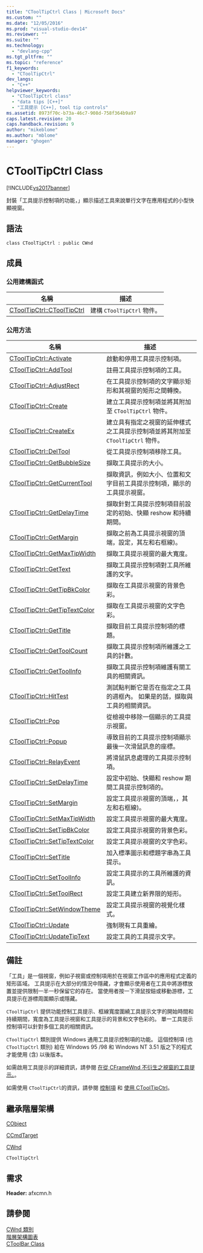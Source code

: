 ```yaml
---
title: "CToolTipCtrl Class | Microsoft Docs"
ms.custom: ""
ms.date: "12/05/2016"
ms.prod: "visual-studio-dev14"
ms.reviewer: ""
ms.suite: ""
ms.technology: 
  - "devlang-cpp"
ms.tgt_pltfrm: ""
ms.topic: "reference"
f1_keywords: 
  - "CToolTipCtrl"
dev_langs: 
  - "C++"
helpviewer_keywords: 
  - "CToolTipCtrl class"
  - "data tips [C++]"
  - "工具提示 [C++], tool tip controls"
ms.assetid: 8973f70c-b73a-46c7-908d-758f364b9a97
caps.latest.revision: 20
caps.handback.revision: 9
author: "mikeblome"
ms.author: "mblome"
manager: "ghogen"
---
```

# CToolTipCtrl Class
[!INCLUDE[vs2017banner](../../assembler/inline/includes/vs2017banner.md)]

封裝「工具提示控制項的功能，」顯示描述工具來說單行文字在應用程式的小型快顯視窗。  
  
## 語法  
  
```  
class CToolTipCtrl : public CWnd  
```  
  
## 成員  
  
### 公用建構函式  
  
|名稱|描述|  
|--------|--------|  
|[CToolTipCtrl::CToolTipCtrl](../Topic/CToolTipCtrl::CToolTipCtrl.md)|建構 `CToolTipCtrl` 物件。|  
  
### 公用方法  
  
|名稱|描述|  
|--------|--------|  
|[CToolTipCtrl::Activate](../Topic/CToolTipCtrl::Activate.md)|啟動和停用工具提示控制項。|  
|[CToolTipCtrl::AddTool](../Topic/CToolTipCtrl::AddTool.md)|註冊工具提示控制項的工具。|  
|[CToolTipCtrl::AdjustRect](../Topic/CToolTipCtrl::AdjustRect.md)|在工具提示控制項的文字顯示矩形和其視窗的矩形之間轉換。|  
|[CToolTipCtrl::Create](../Topic/CToolTipCtrl::Create.md)|建立工具提示控制項並將其附加至 `CToolTipCtrl` 物件。|  
|[CToolTipCtrl::CreateEx](../Topic/CToolTipCtrl::CreateEx.md)|建立具有指定之視窗的延伸樣式之工具提示控制項並將其附加至 `CToolTipCtrl` 物件。|  
|[CToolTipCtrl::DelTool](../Topic/CToolTipCtrl::DelTool.md)|從工具提示控制項移除工具。|  
|[CToolTipCtrl::GetBubbleSize](../Topic/CToolTipCtrl::GetBubbleSize.md)|擷取工具提示的大小。|  
|[CToolTipCtrl::GetCurrentTool](../Topic/CToolTipCtrl::GetCurrentTool.md)|擷取資訊，例如大小、位置和文字目前工具提示控制項，顯示的工具提示視窗。|  
|[CToolTipCtrl::GetDelayTime](../Topic/CToolTipCtrl::GetDelayTime.md)|擷取針對工具提示控制項目前設定的初始、快顯 reshow 和持續期間。|  
|[CToolTipCtrl::GetMargin](../Topic/CToolTipCtrl::GetMargin.md)|擷取之前為工具提示視窗的頂端，設定，其左和右框線\)。|  
|[CToolTipCtrl::GetMaxTipWidth](../Topic/CToolTipCtrl::GetMaxTipWidth.md)|擷取工具提示視窗的最大寬度。|  
|[CToolTipCtrl::GetText](../Topic/CToolTipCtrl::GetText.md)|擷取工具提示控制項對工具所維護的文字。|  
|[CToolTipCtrl::GetTipBkColor](../Topic/CToolTipCtrl::GetTipBkColor.md)|擷取在工具提示視窗的背景色彩。|  
|[CToolTipCtrl::GetTipTextColor](../Topic/CToolTipCtrl::GetTipTextColor.md)|擷取在工具提示視窗的文字色彩。|  
|[CToolTipCtrl::GetTitle](../Topic/CToolTipCtrl::GetTitle.md)|擷取目前工具提示控制項的標題。|  
|[CToolTipCtrl::GetToolCount](../Topic/CToolTipCtrl::GetToolCount.md)|擷取工具提示控制項所維護之工具的計數。|  
|[CToolTipCtrl::GetToolInfo](../Topic/CToolTipCtrl::GetToolInfo.md)|擷取工具提示控制項維護有關工具的相關資訊。|  
|[CToolTipCtrl::HitTest](../Topic/CToolTipCtrl::HitTest.md)|測試點判斷它是否在指定之工具的週框內。  如果是的話，擷取與工具的相關資訊。|  
|[CToolTipCtrl::Pop](../Topic/CToolTipCtrl::Pop.md)|從檢視中移除一個顯示的工具提示視窗。|  
|[CToolTipCtrl::Popup](../Topic/CToolTipCtrl::Popup.md)|導致目前的工具提示控制項顯示最後一次滑鼠訊息的座標。|  
|[CToolTipCtrl::RelayEvent](../Topic/CToolTipCtrl::RelayEvent.md)|將滑鼠訊息處理的工具提示控制項。|  
|[CToolTipCtrl::SetDelayTime](../Topic/CToolTipCtrl::SetDelayTime.md)|設定中初始、快顯和 reshow 期間工具提示控制項的。|  
|[CToolTipCtrl::SetMargin](../Topic/CToolTipCtrl::SetMargin.md)|設定工具提示視窗的頂端，，其左和右框線\)。|  
|[CToolTipCtrl::SetMaxTipWidth](../Topic/CToolTipCtrl::SetMaxTipWidth.md)|設定工具提示視窗的最大寬度。|  
|[CToolTipCtrl::SetTipBkColor](../Topic/CToolTipCtrl::SetTipBkColor.md)|設定工具提示視窗的背景色彩。|  
|[CToolTipCtrl::SetTipTextColor](../Topic/CToolTipCtrl::SetTipTextColor.md)|設定工具提示視窗的文字色彩。|  
|[CToolTipCtrl::SetTitle](../Topic/CToolTipCtrl::SetTitle.md)|加入標準圖示和標題字串為工具提示。|  
|[CToolTipCtrl::SetToolInfo](../Topic/CToolTipCtrl::SetToolInfo.md)|設定工具提示的工具所維護的資訊。|  
|[CToolTipCtrl::SetToolRect](../Topic/CToolTipCtrl::SetToolRect.md)|設定工具建立新界限的矩形。|  
|[CToolTipCtrl::SetWindowTheme](../Topic/CToolTipCtrl::SetWindowTheme.md)|設定工具提示視窗的視覺化樣式。|  
|[CToolTipCtrl::Update](../Topic/CToolTipCtrl::Update.md)|強制現有工具重繪。|  
|[CToolTipCtrl::UpdateTipText](../Topic/CToolTipCtrl::UpdateTipText.md)|設定工具的工具提示文字。|  
  
## 備註  
 「工具」是一個視窗，例如子視窗或控制項用於在視窗工作區中的應用程式定義的矩形區域。  工具提示在大部分的情況中隱藏，才會顯示使用者在工具中將游標放置並提供限制一半一秒保留它的存在。  當使用者按一下滑鼠按鈕或移動游標，工具提示在游標周圍顯示或隱藏。  
  
 `CToolTipCtrl` 提供功能控制工具提示、框線寬度圍繞工具提示文字的開始時間和持續期間，寬度為工具提示視窗和工具提示的背景和文字色彩的。  單一工具提示控制項可以針對多個工具的相關資訊。  
  
 `CToolTipCtrl` 類別提供 Windows 通用工具提示控制項的功能。  這個控制項 \(也 `CToolTipCtrl` 類別\) 給在 Windows 95 \/98 和 Windows NT 3.51 版之下的程式才能使用 \(含\) 以後版本。  
  
 如需啟用工具提示的詳細資訊，請參閱 [在從 CFrameWnd 不衍生之視窗的工具提示。](../../mfc/tool-tips-in-windows-not-derived-from-cframewnd.md)。  
  
 如需使用 `CToolTipCtrl`的資訊，請參閱 [控制項](../../mfc/controls-mfc.md) 和 [使用 CToolTipCtrl](../../mfc/using-ctooltipctrl.md)。  
  
## 繼承階層架構  
 [CObject](../../mfc/reference/cobject-class.md)  
  
 [CCmdTarget](../../mfc/reference/ccmdtarget-class.md)  
  
 [CWnd](../../mfc/reference/cwnd-class.md)  
  
 `CToolTipCtrl`  
  
## 需求  
 **Header:** afxcmn.h  
  
## 請參閱  
 [CWnd 類別](../../mfc/reference/cwnd-class.md)   
 [階層架構圖表](../../mfc/hierarchy-chart.md)   
 [CToolBar Class](../../mfc/reference/ctoolbar-class.md)
